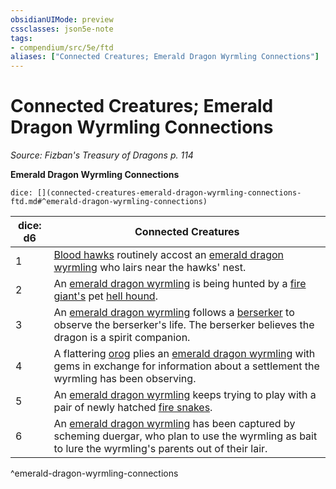 ```yaml
---
obsidianUIMode: preview
cssclasses: json5e-note
tags:
- compendium/src/5e/ftd
aliases: ["Connected Creatures; Emerald Dragon Wyrmling Connections"]
---
```

# Connected Creatures; Emerald Dragon Wyrmling Connections
*Source: Fizban's Treasury of Dragons p. 114* 

**Emerald Dragon Wyrmling Connections**

`dice: [](connected-creatures-emerald-dragon-wyrmling-connections-ftd.md#^emerald-dragon-wyrmling-connections)`

| dice: d6 | Connected Creatures |
|----------|---------------------|
| 1 | [Blood hawks](Mechanics/bestiary/beast/blood-hawk.md) routinely accost an [emerald dragon wyrmling](Mechanics/bestiary/dragon/emerald-dragon-wyrmling-ftd.md) who lairs near the hawks' nest. |
| 2 | An [emerald dragon wyrmling](Mechanics/bestiary/dragon/emerald-dragon-wyrmling-ftd.md) is being hunted by a [fire giant's](Mechanics/bestiary/giant/fire-giant.md) pet [hell hound](Mechanics/bestiary/fiend/hell-hound.md). |
| 3 | An [emerald dragon wyrmling](Mechanics/bestiary/dragon/emerald-dragon-wyrmling-ftd.md) follows a [berserker](Mechanics/bestiary/humanoid/berserker.md) to observe the berserker's life. The berserker believes the dragon is a spirit companion. |
| 4 | A flattering [orog](Mechanics/bestiary/humanoid/orog.md) plies an [emerald dragon wyrmling](Mechanics/bestiary/dragon/emerald-dragon-wyrmling-ftd.md) with gems in exchange for information about a settlement the wyrmling has been observing. |
| 5 | An [emerald dragon wyrmling](Mechanics/bestiary/dragon/emerald-dragon-wyrmling-ftd.md) keeps trying to play with a pair of newly hatched [fire snakes](Mechanics/bestiary/elemental/fire-snake.md). |
| 6 | An [emerald dragon wyrmling](Mechanics/bestiary/dragon/emerald-dragon-wyrmling-ftd.md) has been captured by scheming duergar, who plan to use the wyrmling as bait to lure the wyrmling's parents out of their lair. |
^emerald-dragon-wyrmling-connections